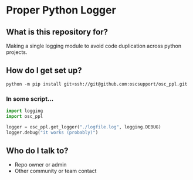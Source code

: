 # Proper Python Logger #

## What is this repository for? ###
Making a single logging module to avoid code duplication across python projects.

## How do I get set up? ###
`python -m pip install git+ssh://git@github.com:oscsupport/osc_ppl.git`                                 

### In some script...
```python
import logging
import osc_ppl

logger = osc_ppl.get_logger("./logfile.log", logging.DEBUG)
logger.debug("it works (probably)")
```


## Who do I talk to? ###
* Repo owner or admin
* Other community or team contact
